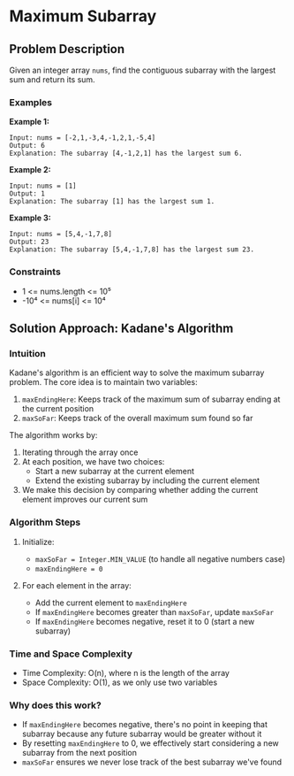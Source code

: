 # Maximum Subarray

## Problem Description
Given an integer array `nums`, find the contiguous subarray with the largest sum and return its sum.

### Examples
**Example 1:**
```
Input: nums = [-2,1,-3,4,-1,2,1,-5,4]
Output: 6
Explanation: The subarray [4,-1,2,1] has the largest sum 6.
```

**Example 2:**
```
Input: nums = [1]
Output: 1
Explanation: The subarray [1] has the largest sum 1.
```

**Example 3:**
```
Input: nums = [5,4,-1,7,8]
Output: 23
Explanation: The subarray [5,4,-1,7,8] has the largest sum 23.
```

### Constraints
- 1 <= nums.length <= 10⁵
- -10⁴ <= nums[i] <= 10⁴

## Solution Approach: Kadane's Algorithm

### Intuition
Kadane's algorithm is an efficient way to solve the maximum subarray problem. The core idea is to maintain two variables:
1. `maxEndingHere`: Keeps track of the maximum sum of subarray ending at the current position
2. `maxSoFar`: Keeps track of the overall maximum sum found so far

The algorithm works by:
1. Iterating through the array once
2. At each position, we have two choices:
   - Start a new subarray at the current element
   - Extend the existing subarray by including the current element
3. We make this decision by comparing whether adding the current element improves our current sum

### Algorithm Steps
1. Initialize:
   - `maxSoFar = Integer.MIN_VALUE` (to handle all negative numbers case)
   - `maxEndingHere = 0`

2. For each element in the array:
   - Add the current element to `maxEndingHere`
   - If `maxEndingHere` becomes greater than `maxSoFar`, update `maxSoFar`
   - If `maxEndingHere` becomes negative, reset it to 0 (start a new subarray)

### Time and Space Complexity
- Time Complexity: O(n), where n is the length of the array
- Space Complexity: O(1), as we only use two variables

### Why does this work?
- If `maxEndingHere` becomes negative, there's no point in keeping that subarray because any future subarray would be greater without it
- By resetting `maxEndingHere` to 0, we effectively start considering a new subarray from the next position
- `maxSoFar` ensures we never lose track of the best subarray we've found
